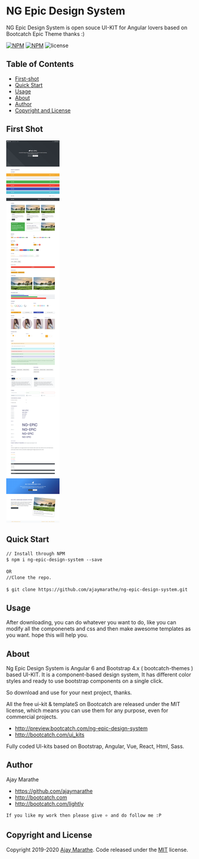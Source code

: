 # NG Epic Design System
NG Epic Design System is open souce UI-KIT for Angular lovers based on Bootcatch Epic Theme thanks :)

[![NPM](https://img.shields.io/npm/v/ng-epic-design-system.svg)](https://www.npmjs.com/package/ng-epic-design-system)  [![NPM](https://img.shields.io/npm/dt/ng-epic-design-system.svg)](https://www.npmjs.com/package/ng-epic-design-system) 
![license](https://img.shields.io/badge/license-MIT-blue.svg)

## Table of Contents

* [First-shot](#first-shot)
* [Quick Start](#quick-start)
* [Usage](#usage)
* [About](#about)
* [Author](#author)
* [Copyright and License](#copyright-and-license)

## First Shot
[![card-blog](https://raw.githubusercontent.com/ajaymarathe/image-store/master/ng-uikit/ng-epic.png)](http://preview.bootcatch.com/ng-epic-design-system)

## Quick Start
```
// Install through NPM
$ npm i ng-epic-design-system --save

OR
//Clone the repo.

$ git clone https://github.com/ajaymarathe/ng-epic-design-system.git  
```

## Usage

After downloading, you can do whatever you want to do, like you can modify all the componenets and css and then make awesome templates as you want.
hope this will help you.

## About

Ng Epic Design System is Angular 6 and Bootstrap 4.x ( bootcatch-themes ) based UI-KIT. It is a component-based design system, It has different color styles and ready to use bootstrap components on a single click.

So download and use for your next project, thanks.

All the free ui-kit & templateS on Bootcatch are released under the MIT license, which means you can use them for any purpose, even for commercial projects.

* http://preview.bootcatch.com/ng-epic-design-system
* http://bootcatch.com/ui_kits

Fully coded UI-kits based on Bootstrap, Angular, Vue, React, Html, Sass.

## Author

Ajay Marathe

+ https://github.com/ajaymarathe
+ http://bootcatch.com
+ http://bootcatch.com/lightly
```
If you like my work then please give ⭐ and do follow me :P
```

## Copyright and License

Copyright 2019-2020 [Ajay Marathe](https://github.com/ajaymarathe). Code released under the [MIT](https://github.com/ajaymarathe/ng-epic-design-system/blob/master/LICENSE) license.
